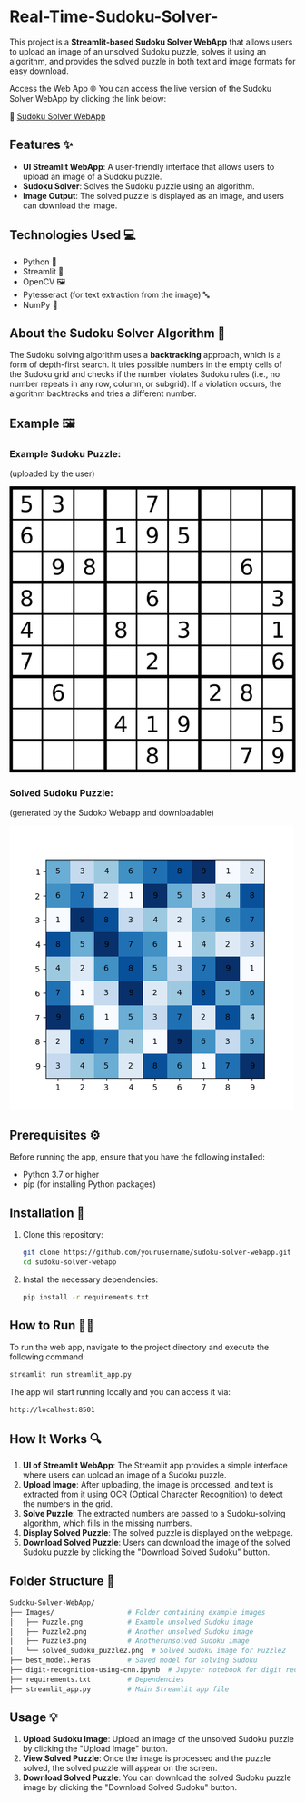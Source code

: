 # Real-Time-Sudoku-Solver-

This project is a **Streamlit-based Sudoku Solver WebApp** that allows users to upload an image of an unsolved Sudoku puzzle, solves it using an algorithm, and provides the solved puzzle in both text and image formats for easy download.

Access the Web App 🌐
You can access the live version of the Sudoku Solver WebApp by clicking the link below:

🔗 [Sudoku Solver WebApp](https://real-time-sudoku-solver.streamlit.app/)

## Features ✨

- **UI Streamlit WebApp**: A user-friendly interface that allows users to upload an image of a Sudoku puzzle.
- **Sudoku Solver**: Solves the Sudoku puzzle using an algorithm.
- **Image Output**: The solved puzzle is displayed as an image, and users can download the image.

## Technologies Used 💻

- Python 🐍
- Streamlit 🚀
- OpenCV 🖼️
- Pytesseract (for text extraction from the image) 🔤
- NumPy 🔢

## About the Sudoku Solver Algorithm 🧠

The Sudoku solving algorithm uses a **backtracking** approach, which is a form of depth-first search. It tries possible numbers in the empty cells of the Sudoku grid and checks if the number violates Sudoku rules (i.e., no number repeats in any row, column, or subgrid). If a violation occurs, the algorithm backtracks and tries a different number.

## Example 🖼️

### Example Sudoku Puzzle:
(uploaded by the user)

![Sudoku Puzzle](Images/Puzzle2.png)

### Solved Sudoku Puzzle:
(generated by the Sudoko Webapp and downloadable)

 ![Solved Sudoko Puzzle](Images/solved_sudoku_puzzle2.png) 


 ## Prerequisites ⚙️

Before running the app, ensure that you have the following installed:

- Python 3.7 or higher
- pip (for installing Python packages)

## Installation 🔧

1. Clone this repository:

   ```bash
   git clone https://github.com/yourusername/sudoku-solver-webapp.git
   cd sudoku-solver-webapp
   ```

2. Install the necessary dependencies:

   ```bash
   pip install -r requirements.txt
   ```

## How to Run 🏃‍♂️

To run the web app, navigate to the project directory and execute the following command:

```bash
streamlit run streamlit_app.py
```

The app will start running locally and you can access it via:

```
http://localhost:8501
```

## How It Works 🔍

1. **UI of Streamlit WebApp**: The Streamlit app provides a simple interface where users can upload an image of a Sudoku puzzle.
2. **Upload Image**: After uploading, the image is processed, and text is extracted from it using OCR (Optical Character Recognition) to detect the numbers in the grid.
3. **Solve Puzzle**: The extracted numbers are passed to a Sudoku-solving algorithm, which fills in the missing numbers.
4. **Display Solved Puzzle**: The solved puzzle is displayed on the webpage.
5. **Download Solved Puzzle**: Users can download the image of the solved Sudoku puzzle by clicking the "Download Solved Sudoku" button.

## Folder Structure 📂

```bash
Sudoku-Solver-WebApp/
├── Images/                  # Folder containing example images
│   ├── Puzzle.png           # Example unsolved Sudoku image
│   ├── Puzzle2.png          # Another unsolved Sudoku image
│   ├── Puzzle3.png          # Anotherunsolved Sudoku image
│   └── solved_sudoku_puzzle2.png  # Solved Sudoku image for Puzzle2
├── best_model.keras         # Saved model for solving Sudoku
├── digit-recognition-using-cnn.ipynb  # Jupyter notebook for digit recognition
├── requirements.txt         # Dependencies
├── streamlit_app.py         # Main Streamlit app file
```

## Usage 💡

1. **Upload Sudoku Image**: Upload an image of the unsolved Sudoku puzzle by clicking the "Upload Image" button.
2. **View Solved Puzzle**: Once the image is processed and the puzzle solved, the solved puzzle will appear on the screen.
3. **Download Solved Puzzle**: You can download the solved Sudoku puzzle image by clicking the "Download Solved Sudoku" button.

